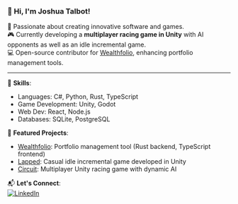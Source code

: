 ### 👋 Hi, I'm Joshua Talbot!

🌟 Passionate about creating innovative software and games.  
🎮 Currently developing a **multiplayer racing game in Unity** with AI opponents as well as an idle incremental game.  
💻 Open-source contributor for [Wealthfolio](https://github.com/Yiroh/Wealthfolio), enhancing portfolio management tools.  

---

🔧 **Skills**:  
- Languages: C#, Python, Rust, TypeScript  
- Game Development: Unity, Godot  
- Web Dev: React, Node.js  
- Databases: SQLite, PostgreSQL  

📂 **Featured Projects**:  
- [Wealthfolio](https://github.com/Yiroh/Wealthfolio): Portfolio management tool (Rust backend, TypeScript frontend)
- [Lapped](https://github.com/Yiroh/Lapped): Casual idle incremental game developed in Unity
- [Circuit](https://github.com/Yiroh/Circuit): Multiplayer Unity racing game with dynamic AI  

📬 **Let's Connect**:  
[![LinkedIn](https://img.shields.io/badge/LinkedIn-Profile-blue)](https://www.linkedin.com/in/joshua-talbot-/)  
